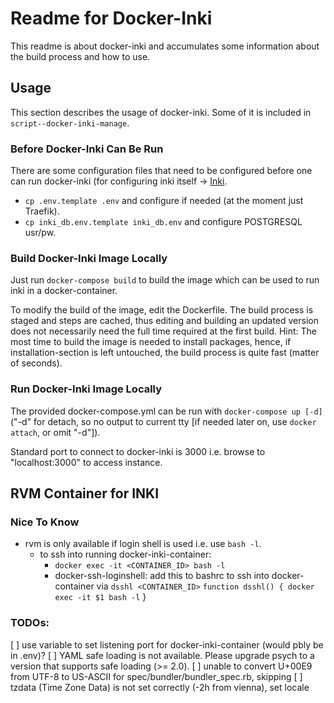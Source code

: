 # Readme for Docker-Inki

This readme is about docker-inki and accumulates some information about the build process and how to use.


## Usage

This section describes the usage of docker-inki. Some of it is included in `script--docker-inki-manage`.


### Before Docker-Inki Can Be Run

There are some configuration files that need to be configured before one can run docker-inki (for configuring
inki itself -> [Inki](www.inki.io).
- `cp .env.template .env` and configure if needed (at the moment just Traefik).
- `cp inki_db.env.template inki_db.env` and configure POSTGRESQL usr/pw.


### Build Docker-Inki Image Locally

Just run `docker-compose build` to build the image which can be used to run inki in a docker-container.

To modify the build of the image, edit the Dockerfile. The build process is staged and steps are
cached, thus editing and building an updated version does not necessarily need the full time required
at the first build.
Hint: The most time to build the image is needed to install packages, hence, if installation-section is left
untouched, the build process is quite fast (matter of seconds).


### Run Docker-Inki Image Locally

The provided docker-compose.yml can be run with `docker-compose up [-d]` ("-d" for detach, so no output to
current tty [if needed later on, use `docker attach`, or omit "-d"]).

Standard port to connect to docker-inki is 3000 i.e. browse to "localhost:3000" to access instance.


## RVM Container for INKI


### Nice To Know
- rvm is only available if login shell is used i.e. use `bash -l`.
    - to ssh into running docker-inki-container:
        - `docker exec -it <CONTAINER_ID> bash -l`
        - docker-ssh-loginshell: add this to bashrc to ssh into docker-container via `dsshl <CONTAINER_ID>`
              ` function dsshl() {
                docker exec -it $1 bash -l
              ` }


### TODOs:
[ ] use variable to set listening port for docker-inki-container (would pbly be in .env)?
[ ] YAML safe loading is not available. Please upgrade psych to a version that supports safe loading (>= 2.0).
[ ] unable to convert U+00E9 from UTF-8 to US-ASCII for spec/bundler/bundler_spec.rb, skipping
[ ] tzdata (Time Zone Data) is not set correctly (-2h from vienna), set locale
